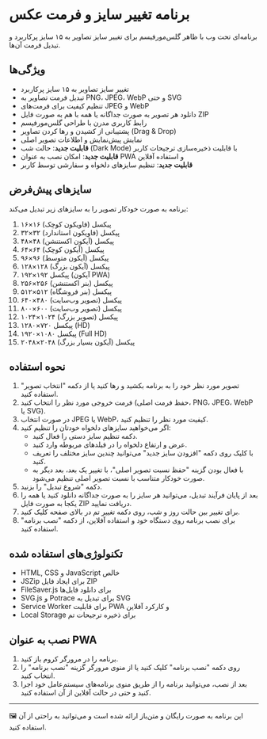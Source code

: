 # برنامه تغییر سایز و فرمت عکس

برنامه‌ای تحت وب با ظاهر گلس‌مورفیسم برای تغییر سایز تصاویر به ۱۵ سایز پرکاربرد و تبدیل فرمت آن‌ها.

## ویژگی‌ها

- تغییر سایز تصاویر به ۱۵ سایز پرکاربرد
- تبدیل فرمت تصاویر به PNG، JPEG، WebP و حتی SVG
- تنظیم کیفیت برای فرمت‌های JPEG و WebP
- دانلود هر تصویر به صورت جداگانه یا همه با هم به صورت فایل ZIP
- رابط کاربری مدرن با طراحی گلس‌مورفیسم
- پشتیبانی از کشیدن و رها کردن تصاویر (Drag & Drop)
- نمایش پیش‌نمایش و اطلاعات تصویر اصلی
- **قابلیت جدید**: حالت شب (Dark Mode) با قابلیت ذخیره‌سازی ترجیحات کاربر
- **قابلیت جدید**: امکان نصب به عنوان PWA و استفاده آفلاین
- **قابلیت جدید**: تنظیم سایزهای دلخواه و سفارشی توسط کاربر

## سایزهای پیش‌فرض

برنامه به صورت خودکار تصویر را به سایزهای زیر تبدیل می‌کند:

1. ۱۶×۱۶ پیکسل (فاویکون کوچک)
2. ۳۲×۳۲ پیکسل (فاویکون استاندارد)
3. ۴۸×۴۸ پیکسل (آیکون اکستنشن)
4. ۶۴×۶۴ پیکسل (آیکون کوچک)
5. ۹۶×۹۶ پیکسل (آیکون متوسط)
6. ۱۲۸×۱۲۸ پیکسل (آیکون بزرگ)
7. ۱۹۲×۱۹۲ پیکسل (آیکون PWA)
8. ۲۵۶×۲۵۶ پیکسل (بنر اکستنشن)
9. ۵۱۲×۵۱۲ پیکسل (بنر فروشگاه)
10. ۶۴۰×۴۸۰ پیکسل (تصویر وب‌سایت)
11. ۸۰۰×۶۰۰ پیکسل (تصویر وب‌سایت)
12. ۱۰۲۴×۱۰۲۴ پیکسل (تصویر بزرگ)
13. ۱۲۸۰×۷۲۰ پیکسل (HD)
14. ۱۹۲۰×۱۰۸۰ پیکسل (Full HD)
15. ۲۰۴۸×۲۰۴۸ پیکسل (آیکون بسیار بزرگ)

## نحوه استفاده

1. تصویر مورد نظر خود را به برنامه بکشید و رها کنید یا از دکمه "انتخاب تصویر" استفاده کنید.
2. فرمت خروجی مورد نظر را انتخاب کنید (حفظ فرمت اصلی، PNG، JPEG، WebP یا SVG).
3. در صورت انتخاب JPEG یا WebP، کیفیت مورد نظر را تنظیم کنید.
4. اگر می‌خواهید سایزهای دلخواه خودتان را تنظیم کنید:
   - دکمه تنظیم سایز دستی را فعال کنید.
   - عرض و ارتفاع دلخواه را در فیلدهای مربوطه وارد کنید.
   - با کلیک روی دکمه "افزودن سایز جدید" می‌توانید چندین سایز مختلف را تعریف کنید.
   - با فعال بودن گزینه "حفظ نسبت تصویر اصلی"، با تغییر یک بعد، بعد دیگر به صورت خودکار متناسب با نسبت تصویر اصلی تنظیم می‌شود.
5. دکمه "شروع تبدیل" را بزنید.
6. بعد از پایان فرآیند تبدیل، می‌توانید هر سایز را به صورت جداگانه دانلود کنید یا همه را یکجا به صورت فایل ZIP دریافت نمایید.
7. برای تغییر بین حالت روز و شب، روی دکمه تغییر تم در بالای صفحه کلیک کنید.
8. برای نصب برنامه روی دستگاه خود و استفاده آفلاین، از دکمه "نصب برنامه" استفاده کنید.

## تکنولوژی‌های استفاده شده

- HTML, CSS و JavaScript خالص
- JSZip برای ایجاد فایل ZIP
- FileSaver.js برای دانلود فایل‌ها
- SVG.js و Potrace برای تبدیل به SVG
- Service Worker برای قابلیت PWA و کارکرد آفلاین
- Local Storage برای ذخیره ترجیحات تم

## نصب به عنوان PWA

1. برنامه را در مرورگر کروم باز کنید.
2. روی دکمه "نصب برنامه" کلیک کنید یا از منوی مرورگر گزینه "نصب برنامه" را انتخاب کنید.
3. بعد از نصب، می‌توانید برنامه را از طریق منوی برنامه‌های سیستم‌عامل خود اجرا کنید و حتی در حالت آفلاین از آن استفاده کنید.

---

🖼️ این برنامه به صورت رایگان و متن‌باز ارائه شده است و می‌توانید به راحتی از آن استفاده کنید. 